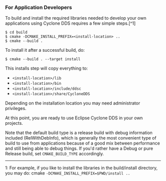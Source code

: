 ### For Application Developers

To build and install the required libraries needed to develop your own applications using Cyclone DDS requires a few simple steps.[^1]



```
$ cd build
$ cmake -DCMAKE_INSTALL_PREFIX=<install-location> ..
$ cmake --build .
```

To install it after a successful build, do:
```
$ cmake --build . --target install
```

This installs step will copy everything to:

- `<install-location>/lib`
- `<install-location>/bin`
- `<install-location>/include/ddsc`
- `<install-location>/share/CycloneDDS`

Depending on the installation location you may need administrator privileges.

At this point, you are ready to use Eclipse Cyclone DDS in your own projects.

Note that the default build type is a release build with debug information included (RelWithDebInfo), which is generally the most convenient type of build to use from applications because of a good mix between performance and still being able to debug things. If you'd rather have a Debug or pure Release build, set `CMAKE_BUILD_TYPE` accordingly.


---

1: For example, if you like to install the libraries in the build/install directory, you may do: cmake `-DCMAKE_INSTALL_PREFIX=$PWD/install ..`